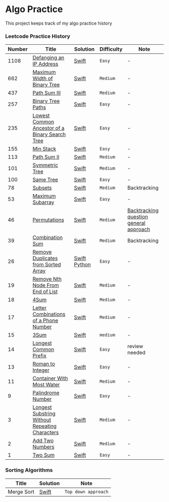 # Algo Practice
This project keeps track of my algo practice history

### Leetcode Practice History

Number | Title | Solution | Difficulty | Note
--- | --- | --- | --- | ---
1108 | [Defanging an IP Address](https://leetcode.com/problems/defanging-an-ip-address/) | [Swift](https://github.com/jimmy0804/leetcode-practice/blob/master/leetcode/Easy/defanging-an-ip-address.swift) | `Easy` | -
662 | [Maximum Width of Binary Tree](https://leetcode.com/problems/maximum-width-of-binary-tree/submissions/) | [Swift](https://github.com/jimmy0804/leetcode-practice/blob/master/leetcode/Medium/662-maximum-width-of-binary-tree.swift) | `Medium` | -
437 | [Path Sum III](https://leetcode.com/problems/path-sum-iii/) | [Swift](https://github.com/jimmy0804/algo-practice/blob/master/leetcode/Medium/437-path-sum-III.swift) | `Medium` | -
257 | [Binary Tree Paths](https://leetcode.com/problems/binary-tree-paths/) | [Swift](https://github.com/jimmy0804/leetcode-practice/blob/master/leetcode/Easy/257-binary-tree-paths.swift) | `Easy` | -
235 | [Lowest Common Ancestor of a Binary Search Tree](https://leetcode.com/problems/lowest-common-ancestor-of-a-binary-search-tree/) | [Swift](https://github.com/jimmy0804/leetcode-practice/blob/master/leetcode/Easy/235-lowest-common-ancestor-of-a-binary-search-tree.swift) | `Easy` | -
155 | [Min Stack](https://leetcode.com/problems/min-stack/) | [Swift](https://github.com/jimmy0804/leetcode-practice/blob/master/leetcode/Easy/155-min-stack.swift) | `Easy` | -
113 | [Path Sum II](https://leetcode.com/problems/path-sum-ii/) | [Swift](https://github.com/jimmy0804/leetcode-practice/blob/master/leetcode/Medium/113-path-sum-2.swift) | `Medium` | -
101 | [Symmetric Tree](https://leetcode.com/problems/symmetric-tree/) | [Swift](https://github.com/jimmy0804/leetcode-practice/blob/master/leetcode/Medium/101-symmetric-tree.swift) | `Medium` | -
100 | [Same Tree](https://leetcode.com/problems/same-tree/) | [Swift](https://github.com/jimmy0804/leetcode-practice/blob/master/leetcode/Easy/100-same-tree.swift) | `Easy` | -
78 | [Subsets](https://leetcode.com/problems/subsets/) | [Swift](https://github.com/jimmy0804/leetcode-practice/blob/master/leetcode/Medium/78-subsets.swift) | `Medium` | Backtracking
53 | [Maximum Subarray](https://leetcode.com/problems/maximum-subarray/) | [Swift](https://github.com/jimmy0804/algo-practice/blob/master/leetcode/Easy/53-maxiumu-subarray.swift) | `Easy` | -
46 | [Permutations](https://leetcode.com/problems/permutations/) | [Swift](https://github.com/jimmy0804/leetcode-practice/blob/master/leetcode/Medium/46-permutations.swift) | `Medium` | [Backtracking question general approach](https://leetcode.com/problems/combination-sum/discuss/16502/A-general-approach-to-backtracking-questions-in-Java-(Subsets-Permutations-Combination-Sum-Palindrome-Partitioning))
39 | [Combination Sum](https://leetcode.com/problems/combination-sum/) | [Swift](https://github.com/jimmy0804/leetcode-practice/blob/master/leetcode/Medium/39-combination-sum.swift) | `Medium` | Backtracking
26 | [Remove Duplicates from Sorted Array](https://leetcode.com/problems/remove-duplicates-from-sorted-array/) | [Swift](https://github.com/jimmy0804/algo-practice/blob/master/leetcode/Easy/26-remove-duplicates-from-sorted-array/26-remove-duplicates-from-sorted-array.swift) [Python](https://github.com/jimmy0804/algo-practice/blob/master/leetcode/Easy/26-remove-duplicates-from-sorted-array/26-remove-duplicates-from-sorted-array.py) | `Easy` | -
19 | [Remove Nth Node From End of List](https://leetcode.com/problems/remove-nth-node-from-end-of-list/) | [Swift](https://github.com/jimmy0804/leetcode-practice/blob/master/leetcode/Medium/19-remove-nth-node-from-end-of-list.swift) | `Medium` | -
18 | [4Sum](https://leetcode.com/problems/4sum/) | [Swift](https://github.com/jimmy0804/algo-practice/blob/master/leetcode/Medium/18-4-sum.swift) | `Medium` | -
17 | [Letter Combinations of a Phone Number](https://leetcode.com/problems/letter-combinations-of-a-phone-number/) | [Swift](https://github.com/jimmy0804/algo-practice/blob/master/leetcode/Medium/17-letter-combinations-of-a-phone-number.swift) | `Medium` | -
15 | [3Sum](https://leetcode.com/problems/3sum/) | [Swift](https://github.com/jimmy0804/algo-practice/blob/master/leetcode/Medium/15-3-sum.swift) | `medium` | -
14 | [Longest Common Prefix](https://leetcode.com/problems/longest-common-prefix/) | [Swift](https://github.com/jimmy0804/leetcode-practice/blob/master/leetcode/Easy/14-longest-common-prefix.swift) | `Easy` | review needed
13 | [Roman to Integer](https://leetcode.com/problems/roman-to-integer/) | [Swift](https://github.com/jimmy0804/leetcode-practice/blob/master/leetcode/Easy/13-roman-to-Integer.swift) | `Easy` | -
11 | [Container With Most Water](https://leetcode.com/problems/container-with-most-water/) | [Swift](https://github.com/jimmy0804/algo-practice/blob/master/leetcode/Medium/11-container-with-most-water.swift) | `Medium` | -
9 | [Palindrome Number](https://leetcode.com/problems/palindrome-number/) | [Swift](https://github.com/jimmy0804/leetcode-practice/blob/master/leetcode/Easy/palindrome-number.swift) | `Easy` |-
3 | [Longest Substring Without Repeating Characters](https://leetcode.com/problems/longest-substring-without-repeating-characters) | [Swift](https://github.com/jimmy0804/leetcode-practice/blob/master/leetcode/Medium/3-longest-substring-without-repeating-characters.swift) | `Medium` | -
2 | [Add Two Numbers](https://leetcode.com/problems/add-two-numbers/) | [Swift](https://github.com/jimmy0804/leetcode-practice/blob/master/leetcode/Medium/2-add-two-numbers.swift) | `Medium` | -
1 | [Two Sum](https://leetcode.com/problems/two-sum/) | [Swift](https://github.com/jimmy0804/leetcode-practice/blob/master/leetcode/Easy/1-two-sum.swift) | `Easy` | -


### Sorting Algorithms

Title | Solution | Note
--- | --- | ---
Merge Sort | [Swift](https://github.com/jimmy0804/leetcode-practice/blob/master/misc/merge-sort.swift) | `Top down approach`
